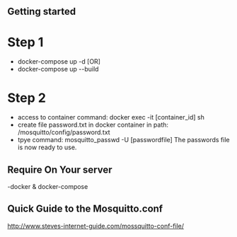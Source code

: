 ## Getting started
# Step 1
- docker-compose up -d
  [OR]
- docker-compose up --build
# Step 2
- access to container command: docker exec -it [container_id] sh
- create file password.txt in docker container in path: /mosquitto/config/password.txt
- tpye command: mosquitto_passwd -U [passwordfile] The passwords file is now ready to use.

## Require On Your server
-docker & docker-compose

## Quick Guide to the Mosquitto.conf
http://www.steves-internet-guide.com/mossquitto-conf-file/